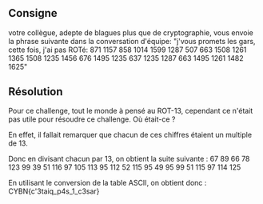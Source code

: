 #

## Consigne

votre collègue, adepte de blagues plus que de cryptographie, vous envoie la phrase suivante dans la conversation d'équipe: "j'vous promets les gars, cette fois, j'ai pas ROTé: 871 1157 858 1014 1599 1287 507 663 1508 1261 1365 1508 1235 1456 676 1495 1235 637 1235 1287 663 1495 1261 1482 1625"


## Résolution

Pour ce challenge, tout le monde à pensé au ROT-13, cependant ce n'était pas utile pour résoudre ce challenge. Où était-ce ?

En effet, il fallait remarquer que chacun de ces chiffres étaient un multiple de 13.

Donc en divisant chacun par 13, on obtient la suite suivante : 67 89 66 78 123 99 39 51 116 97 105 113 95 112 52 115 95 49 95 99 51 115 97 114 125

En utilisant le conversion de la table ASCII, on obtient donc : CYBN{c'3taiq_p4s_1_c3sar}
